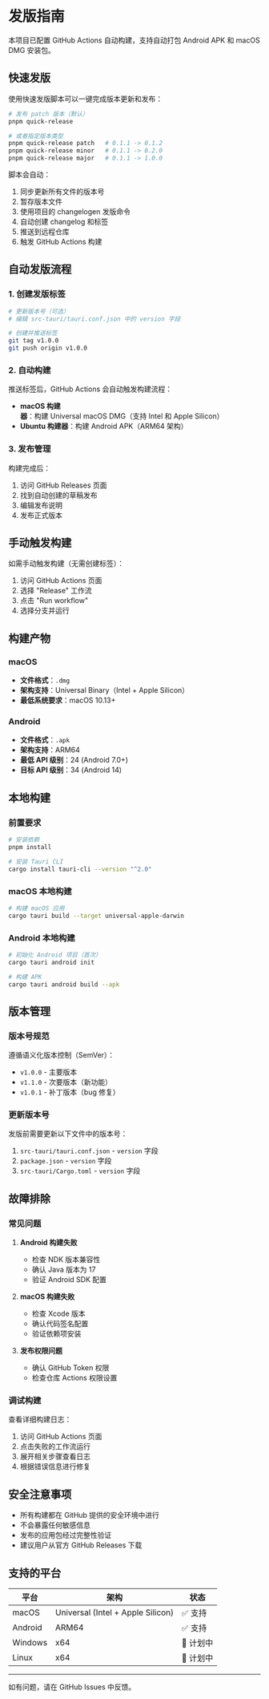 # 发版指南

本项目已配置 GitHub Actions 自动构建，支持自动打包 Android APK 和 macOS DMG 安装包。

## 快速发版

使用快速发版脚本可以一键完成版本更新和发布：

```bash
# 发布 patch 版本（默认）
pnpm quick-release

# 或者指定版本类型
pnpm quick-release patch   # 0.1.1 -> 0.1.2
pnpm quick-release minor   # 0.1.1 -> 0.2.0
pnpm quick-release major   # 0.1.1 -> 1.0.0
```

脚本会自动：
1. 同步更新所有文件的版本号
2. 暂存版本文件
3. 使用项目的 changelogen 发版命令
4. 自动创建 changelog 和标签
5. 推送到远程仓库
6. 触发 GitHub Actions 构建

## 自动发版流程

### 1. 创建发版标签

```bash
# 更新版本号（可选）
# 编辑 src-tauri/tauri.conf.json 中的 version 字段

# 创建并推送标签
git tag v1.0.0
git push origin v1.0.0
```

### 2. 自动构建

推送标签后，GitHub Actions 会自动触发构建流程：

- **macOS 构建器**：构建 Universal macOS DMG（支持 Intel 和 Apple Silicon）
- **Ubuntu 构建器**：构建 Android APK（ARM64 架构）

### 3. 发布管理

构建完成后：

1. 访问 GitHub Releases 页面
2. 找到自动创建的草稿发布
3. 编辑发布说明
4. 发布正式版本

## 手动触发构建

如需手动触发构建（无需创建标签）：

1. 访问 GitHub Actions 页面
2. 选择 "Release" 工作流
3. 点击 "Run workflow"
4. 选择分支并运行

## 构建产物

### macOS
- **文件格式**：`.dmg`
- **架构支持**：Universal Binary（Intel + Apple Silicon）
- **最低系统要求**：macOS 10.13+

### Android
- **文件格式**：`.apk`
- **架构支持**：ARM64
- **最低 API 级别**：24 (Android 7.0+)
- **目标 API 级别**：34 (Android 14)

## 本地构建

### 前置要求

```bash
# 安装依赖
pnpm install

# 安装 Tauri CLI
cargo install tauri-cli --version "^2.0"
```

### macOS 本地构建

```bash
# 构建 macOS 应用
cargo tauri build --target universal-apple-darwin
```

### Android 本地构建

```bash
# 初始化 Android 项目（首次）
cargo tauri android init

# 构建 APK
cargo tauri android build --apk
```

## 版本管理

### 版本号规范

遵循语义化版本控制（SemVer）：

- `v1.0.0` - 主要版本
- `v1.1.0` - 次要版本（新功能）
- `v1.0.1` - 补丁版本（bug 修复）

### 更新版本号

发版前需要更新以下文件中的版本号：

1. `src-tauri/tauri.conf.json` - `version` 字段
2. `package.json` - `version` 字段
3. `src-tauri/Cargo.toml` - `version` 字段

## 故障排除

### 常见问题

1. **Android 构建失败**
   - 检查 NDK 版本兼容性
   - 确认 Java 版本为 17
   - 验证 Android SDK 配置

2. **macOS 构建失败**
   - 检查 Xcode 版本
   - 确认代码签名配置
   - 验证依赖项安装

3. **发布权限问题**
   - 确认 GitHub Token 权限
   - 检查仓库 Actions 权限设置

### 调试构建

查看详细构建日志：

1. 访问 GitHub Actions 页面
2. 点击失败的工作流运行
3. 展开相关步骤查看日志
4. 根据错误信息进行修复

## 安全注意事项

- 所有构建都在 GitHub 提供的安全环境中进行
- 不会暴露任何敏感信息
- 发布的应用包经过完整性验证
- 建议用户从官方 GitHub Releases 下载

## 支持的平台

| 平台 | 架构 | 状态 |
|------|------|------|
| macOS | Universal (Intel + Apple Silicon) | ✅ 支持 |
| Android | ARM64 | ✅ 支持 |
| Windows | x64 | 🚧 计划中 |
| Linux | x64 | 🚧 计划中 |

---

如有问题，请在 GitHub Issues 中反馈。